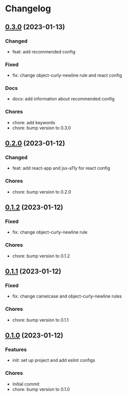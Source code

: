 # Changelog

## [0.3.0](https://github.com/quic-pro/eslint-config/releases/tag/0.3.0) (2023-01-13)

### Changed

- feat: add recommended config

### Fixed

- fix: change object-curly-newline rule and react config

### Docs

- docs: add information about recommended config

### Chores

- chore: add keywords
- chore: bump version to 0.3.0

## [0.2.0](https://github.com/quic-pro/eslint-config/releases/tag/0.2.0) (2023-01-12)

### Changed

- feat: add react-app and jsx-a11y for react config

### Chores

- chore: bump version to 0.2.0

## [0.1.2](https://github.com/quic-pro/eslint-config/releases/tag/0.1.2) (2023-01-12)

### Fixed

- fix: change object-curly-newline rule

### Chores

- chore: bump version to 0.1.2

## [0.1.1](https://github.com/quic-pro/eslint-config/releases/tag/0.1.1) (2023-01-12)

### Fixed

- fix: change camelcase and object-curly-newline rules

### Chores

- chore: bump version to 0.1.1

## [0.1.0](https://github.com/quic-pro/eslint-config/releases/tag/0.1.0) (2023-01-12)

### Features

- init: set up project and add eslint configs

### Chores

- Initial commit
- chore: bump version to 0.1.0
